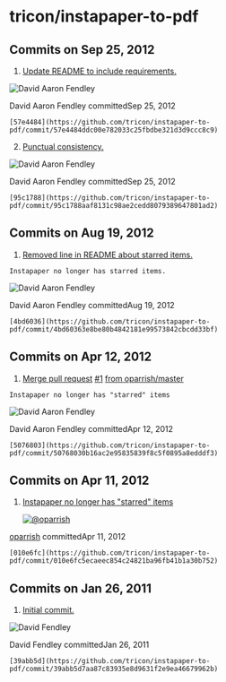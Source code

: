 # tricon/instapaper-to-pdf

## Commits on Sep 25, 2012

1.  [Update README to include requirements.](https://github.com/tricon/instapaper-to-pdf/commit/57e4484ddc00e782033c25fbdbe321d3d9ccc8c9)

   ![David Aaron Fendley](https://camo.githubusercontent.com/b48f608f3c25280690e9498449ca4647e9b077c92797c1ab691122b5ebc3dafa/68747470733a2f2f312e67726176617461722e636f6d2f6176617461722f35636530633162616164323462353332323337633838663132633964626163663f643d68747470732533412532462532466769746875622e6769746875626173736574732e636f6d253246696d6167657325324667726176617461727325324667726176617461722d757365722d3432302e706e6726723d6726733d3634)

   David Aaron Fendley committedSep 25, 2012

    [57e4484](https://github.com/tricon/instapaper-to-pdf/commit/57e4484ddc00e782033c25fbdbe321d3d9ccc8c9) 

2.  [Punctual consistency.](https://github.com/tricon/instapaper-to-pdf/commit/95c1788aaf8131c98ae2cedd8079389647801ad2)

   ![David Aaron Fendley](https://camo.githubusercontent.com/b48f608f3c25280690e9498449ca4647e9b077c92797c1ab691122b5ebc3dafa/68747470733a2f2f312e67726176617461722e636f6d2f6176617461722f35636530633162616164323462353332323337633838663132633964626163663f643d68747470732533412532462532466769746875622e6769746875626173736574732e636f6d253246696d6167657325324667726176617461727325324667726176617461722d757365722d3432302e706e6726723d6726733d3634)

   David Aaron Fendley committedSep 25, 2012

    [95c1788](https://github.com/tricon/instapaper-to-pdf/commit/95c1788aaf8131c98ae2cedd8079389647801ad2) 

## Commits on Aug 19, 2012

1.  [Removed line in README about starred items.](https://github.com/tricon/instapaper-to-pdf/commit/4bd60363e8be80b4842181e99573842cbcdd33bf)

   ```text
   Instapaper no longer has starred items.
   ```

   ![David Aaron Fendley](https://camo.githubusercontent.com/b48f608f3c25280690e9498449ca4647e9b077c92797c1ab691122b5ebc3dafa/68747470733a2f2f312e67726176617461722e636f6d2f6176617461722f35636530633162616164323462353332323337633838663132633964626163663f643d68747470732533412532462532466769746875622e6769746875626173736574732e636f6d253246696d6167657325324667726176617461727325324667726176617461722d757365722d3432302e706e6726723d6726733d3634)

   David Aaron Fendley committedAug 19, 2012

    [4bd6036](https://github.com/tricon/instapaper-to-pdf/commit/4bd60363e8be80b4842181e99573842cbcdd33bf) 

## Commits on Apr 12, 2012

1.  [Merge pull request](https://github.com/tricon/instapaper-to-pdf/commit/50768030b16ac2e95835839f8c5f0895a8edddf3) [\#1](https://github.com/tricon/instapaper-to-pdf/pull/1) [from oparrish/master](https://github.com/tricon/instapaper-to-pdf/commit/50768030b16ac2e95835839f8c5f0895a8edddf3)

   ```text
   Instapaper no longer has "starred" items
   ```

   ![David Aaron Fendley](https://camo.githubusercontent.com/6f53e551b2764e4be3609cd2c6f8c437be19648d0b915bd7160c452070c48b66/68747470733a2f2f302e67726176617461722e636f6d2f6176617461722f66643335373061376461346363396531353962346264613562363666353636343f643d68747470732533412532462532466769746875622e6769746875626173736574732e636f6d253246696d6167657325324667726176617461727325324667726176617461722d757365722d3432302e706e6726723d6726733d3634)

   David Aaron Fendley committedApr 12, 2012

    [5076803](https://github.com/tricon/instapaper-to-pdf/commit/50768030b16ac2e95835839f8c5f0895a8edddf3) 

## Commits on Apr 11, 2012

1.  [Instapaper no longer has "starred" items](https://github.com/tricon/instapaper-to-pdf/commit/010e6fc5ecaeec854c24821ba96fb41b1a30b752)

    [![@oparrish](https://avatars.githubusercontent.com/u/428181?s=60&v=4)](https://github.com/oparrish)

   [oparrish](https://github.com/tricon/instapaper-to-pdf/commits?author=oparrish) committedApr 11, 2012

    [010e6fc](https://github.com/tricon/instapaper-to-pdf/commit/010e6fc5ecaeec854c24821ba96fb41b1a30b752) 

## Commits on Jan 26, 2011

1.  [Initial commit.](https://github.com/tricon/instapaper-to-pdf/commit/39abb5d7aa87c83935e8d9631f2e9ea46679962b)

   ![David Fendley](https://camo.githubusercontent.com/6f53e551b2764e4be3609cd2c6f8c437be19648d0b915bd7160c452070c48b66/68747470733a2f2f302e67726176617461722e636f6d2f6176617461722f66643335373061376461346363396531353962346264613562363666353636343f643d68747470732533412532462532466769746875622e6769746875626173736574732e636f6d253246696d6167657325324667726176617461727325324667726176617461722d757365722d3432302e706e6726723d6726733d3634)

   David Fendley committedJan 26, 2011

    [39abb5d](https://github.com/tricon/instapaper-to-pdf/commit/39abb5d7aa87c83935e8d9631f2e9ea46679962b) 

